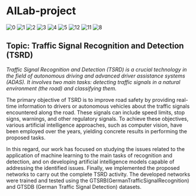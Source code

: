 # AILab-project

![0](https://github.com/pizzi-andrea/AILab-project/assets/126066383/e9c31e2e-aeb0-4f4f-905c-f6af098a8e53)
![1](https://github.com/pizzi-andrea/AILab-project/assets/126066383/5ab96e3f-9923-4df6-a49f-9fa9c965fe48)
![2](https://github.com/pizzi-andrea/AILab-project/assets/126066383/1db51594-6c76-43b0-a303-3cf5ac8ed9f8)
![3](https://github.com/pizzi-andrea/AILab-project/assets/126066383/480deae6-2518-4667-8375-b3afd411e121)
![4](https://github.com/pizzi-andrea/AILab-project/assets/126066383/b98da454-596f-41b0-9fc9-41b6e508d923)
![5](https://github.com/pizzi-andrea/AILab-project/assets/126066383/ba631087-d9f7-4040-b6e4-0256ed6c6ca1)
![12](https://github.com/pizzi-andrea/AILab-project/assets/126066383/fe8ba333-9e48-4815-a5df-81ae53673bd4)
![11](https://github.com/pizzi-andrea/AILab-project/assets/126066383/83453462-8621-4b1a-be85-3392e24d465a)
![8](https://github.com/pizzi-andrea/AILab-project/assets/126066383/2bfe8d5f-8cea-4fa6-937b-0535e2a49644)


## Topic: Traffic Signal Recognition and Detection (TSRD)

*Traffic Signal Recognition and Detection (TSRD) is a crucial technology in the field of autonomous driving and advanced driver assistance systems (ADAS). It involves two main tasks: detecting traffic signals in a natural environment (the road) and classifying them.* 

The primary objective of TSRD is to improve road safety by providing real-time information to drivers or autonomous vehicles about the traffic signals encountered along the road. These signals can include speed limits, stop signs, warnings, and other regulatory signals. To achieve these objectives, various artificial intelligence approaches, such as computer vision, have been employed over the years, yielding concrete results in performing the proposed tasks. 

In this regard, our work has focused on studying the issues related to the application of machine learning to the main tasks of recognition and detection, and on developing artificial intelligence models capable of addressing the identified issues. Finally, we implemented the proposed networks to carry out the complete TSRD activity. The developed networks were trained and tested using the GTSRB(GermanTrafficSignalRecognition) and GTSDB (German Traffic Signal Detection) datasets.







